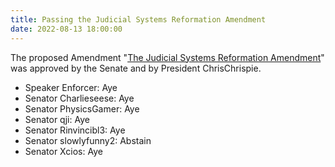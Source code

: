 ```yaml
---
title: Passing the Judicial Systems Reformation Amendment
date: 2022-08-13 18:00:00
---
```


The proposed Amendment "[The Judicial Systems Reformation Amendment](https://docs.google.com/document/d/196W-1CJ3vLPnbiPGBev6k21O6iI-iXwD/mobilebasic)" was approved by the Senate and by President ChrisChrispie.
<!--more-->

- Speaker Enforcer: Aye
- Senator Charlieseese: Aye
- Senator PhysicsGamer: Aye
- Senator qji: Aye
- Senator Rinvincibl3: Aye
- Senator slowlyfunny2: Abstain
- Senator Xcios: Aye

